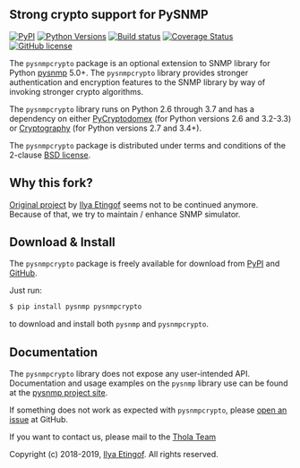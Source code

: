 
Strong crypto support for PySNMP
--------------------------------
[![PyPI](https://img.shields.io/pypi/v/pysnmpcrypto.svg?maxAge=2592000)](https://pypi.org/project/pysnmpcrypto)
[![Python Versions](https://img.shields.io/pypi/pyversions/pysnmpcrypto.svg)](https://pypi.org/project/pysnmpcrypto/)
[![Build status](https://travis-ci.org/etingof/pysnmpcrypto.svg?branch=master)](https://travis-ci.org/etingof/pysnmpcrypto)
[![Coverage Status](https://img.shields.io/codecov/c/github/etingof/pysnmpcrypto.svg)](https://codecov.io/github/etingof/pysnmpcrypto)
[![GitHub license](https://img.shields.io/badge/license-BSD-blue.svg)](https://raw.githubusercontent.com/etingof/pysnmpcrypto/master/LICENSE.rst)

The `pysnmpcrypto` package is an optional extension to SNMP library for
Python [pysnmp](http://snmplabs.com/pysnmp/) 5.0+. The `pysnmpcrypto` library
provides stronger authentication and encryption features to the SNMP library
by way of invoking stronger crypto algorithms.

The `pysnmpcrypto` library runs on Python 2.6 through 3.7 and has a dependency
on either [PyCryptodomex](https://github.com/Legrandin/pycryptodome) (for Python
versions 2.6 and 3.2-3.3) or
[Cryptography](https://github.com/pyca/cryptography) (for Python versions
2.7 and 3.4+).

The `pysnmpcrypto` package is distributed under terms and conditions of the
2-clause [BSD license](http://snmplabs.com/pysnmpcrypto/license.html).

Why this fork?
--------------
[Original project](https://github.com/etingof/snmpsim) by [Ilya Etingof](https://github.com/etingof) seems not to be continued anymore.
Because of that, we try to maintain / enhance SNMP simulator. 


Download & Install
------------------

The `pysnmpcrypto` package is freely available for download from
[PyPI](https://pypi.org/project/pysnmpcrypto)
and [GitHub](https://github.com/etingof/pysnmpcrypto.git).

Just run:

```bash
$ pip install pysnmp pysnmpcrypto
```
    
to download and install both `pysnmp` and `pysnmpcrypto`.

Documentation
-------------

The `pysnmpcrypto` library does not expose any user-intended API. Documentation
and usage examples on the `pysnmp` library use can be found at the
[pysnmp project site](http://snmplabs.thola.io/pysnmp/).

If something does not work as expected with `pysnmpcrypto`, please
[open an issue](https://github.com/inexio/pysnmpcrypto/issues) at GitHub.

If you want to contact us, please mail to the [Thola Team](mailto:snmplabs@thola.io)

Copyright (c) 2018-2019, [Ilya Etingof](mailto:etingof@gmail.com). All rights reserved.
